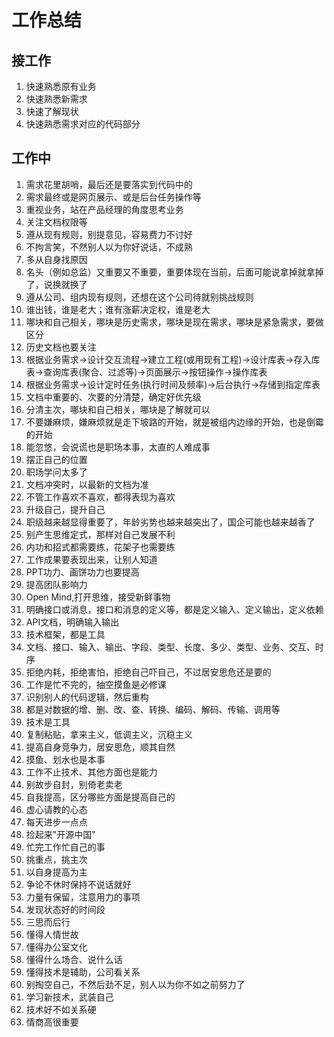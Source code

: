 # 工作总结

## 接工作

1. 快速熟悉原有业务
2. 快速熟悉新需求
3. 快速了解现状
4. 快速熟悉需求对应的代码部分


## 工作中

1. 需求花里胡哨，最后还是要落实到代码中的
2. 需求最终或是网页展示、或是后台任务操作等
3. 重视业务，站在产品经理的角度思考业务
4. 关注文档权限等
5. 遵从现有规则，别提意见，容易费力不讨好
6. 不拘言笑，不然别人以为你好说话，不成熟
7. 多从自身找原因
8. 名头（例如总监）又重要又不重要，重要体现在当前，后面可能说拿掉就拿掉了，说换就换了
9. 遵从公司、组内现有规则，还想在这个公司待就别挑战规则
10. 谁出钱，谁是老大；谁有涨薪决定权，谁是老大
11. 哪块和自己相关，哪块是历史需求，哪块是现在需求，哪块是紧急需求，要做区分
12. 历史文档也要关注
13. 根据业务需求->设计交互流程->建立工程(或用现有工程)->设计库表->存入库表->查询库表(聚合、过滤等)->页面展示->按钮操作->操作库表
14. 根据业务需求->设计定时任务(执行时间及频率)->后台执行->存储到指定库表
15. 文档中重要的、次要的分清楚，确定好优先级
16. 分清主次，哪块和自己相关，哪块是了解就可以
17. 不要嫌麻烦，嫌麻烦就是走下坡路的开始，就是被组内边缘的开始，也是倒霉的开始
18. 能忽悠，会说谎也是职场本事，太直的人难成事
19. 摆正自己的位置
20. 职场学问太多了
21. 文档冲突时，以最新的文档为准
22. 不管工作喜欢不喜欢，都得表现为喜欢
23. 升级自己，提升自己
24. 职级越来越显得重要了，年龄劣势也越来越突出了，国企可能也越来越香了
25. 别产生思维定式，那样对自己发展不利
26. 内功和招式都需要练，花架子也需要练
27. 工作成果要表现出来，让别人知道
28. PPT功力、画饼功力也要提高
29. 提高团队影响力
30. Open Mind,打开思维，接受新鲜事物
31. 明确接口或消息，接口和消息的定义等，都是定义输入、定义输出，定义依赖
32. API文档，明确输入输出
33. 技术框架，都是工具
34. 文档、接口、输入、输出、字段、类型、长度、多少、类型、业务、交互、时序
35. 拒绝内耗，拒绝害怕，拒绝自己吓自己，不过居安思危还是要的
36. 工作是忙不完的，抽空摸鱼是必修课
37. 识别别人的代码逻辑，然后重构
38. 都是对数据的增、删、改、查、转换、编码、解码、传输、调用等
39. 技术是工具
40. 复制粘贴，拿来主义，低调主义，沉稳主义
41. 提高自身竞争力，居安思危，顺其自然
42. 摸鱼、划水也是本事
43. 工作不止技术、其他方面也是能力
44. 别故步自封，别倚老卖老
45. 自我提高，区分哪些方面是提高自己的
46. 虚心请教的心态
47. 每天进步一点点
48. 捡起来"开源中国"
49. 忙完工作忙自己的事
50. 挑重点，挑主次
51. 以自身提高为主
52. 争论不休时保持不说话就好
53. 力量有保留，注意用力的事项
54. 发现状态好的时间段
55. 三思而后行
56. 懂得人情世故
57. 懂得办公室文化
58. 懂得什么场合、说什么话
59. 懂得技术是辅助，公司看关系
60. 别掏空自己，不然后劲不足，别人以为你不如之前努力了
61. 学习新技术，武装自己
62. 技术好不如关系硬
63. 情商高很重要






























